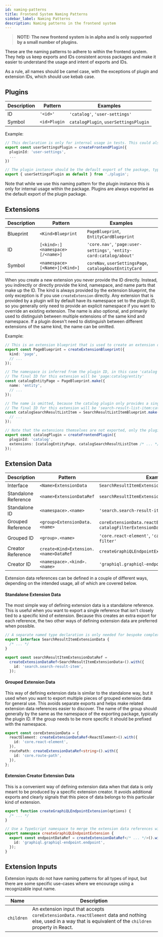 ```yaml
---
id: naming-patterns
title: Frontend System Naming Patterns
sidebar_label: Naming Patterns
description: Naming patterns in the frontend system
---
```


> **NOTE: The new frontend system is in alpha and is only supported by a small number of plugins.**

These are the naming patterns to adhere to within the frontend system. They help us keep exports and IDs consistent across packages and make it easier to understand the usage and intent of exports and IDs.

As a rule, all names should be camel case, with the exceptions of plugin and extension IDs, which should use kebab case.

## Plugins

| Description | Pattern      | Examples                              |
| ----------- | ------------ | ------------------------------------- |
| ID          | `'<id>'`     | `'catalog'`, `'user-settings'`        |
| Symbol      | `<id>Plugin` | `catalogPlugin`, `userSettingsPlugin` |

Example:

```ts
// This declaration is only for internal usage in tests. This could also be a direct default export.
export const userSettingsPlugin = createFrontendPlugin({
  pluginId: 'user-settings',
  ...
})

// The plugin instance should be the default export of the package, typically this is placed in src/index.ts
export { userSettingsPlugin as default } from './plugin';
```

Note that while we use this naming pattern for the plugin instance this is only for internal usage within the package. Plugins are always exported as the default export of the plugin package.

## Extensions

| Description | Pattern                         | Examples                                                            |
| ----------- | ------------------------------- | ------------------------------------------------------------------- |
| Blueprint   | `<Kind>Blueprint`               | `PageBlueprint`, `EntityCardBlueprint`                              |
| ID          | `[<kind>:]<namespace>[/<name>]` | `'core.nav'`, `'page:user-settings'`, `'entity-card:catalog/about'` |
| Symbol      | `<namespace>[<Name>][<Kind>]`   | `coreNav`, `userSettingsPage`, `catalogAboutEntityCard`             |

When you create a new extension you never provide the ID directly. Instead, you indirectly or directly provide the kind, namespace, and name parts that make up the ID. The kind is always provided by the extension blueprint, the only exception is if you use `createExtension` directly. Any extension that is provided by a plugin will by default have its namespace set to the plugin ID, so you generally only need to provide an explicit namespace if you want to override an existing extension. The name is also optional, and primarily used to distinguish between multiple extensions of the same kind and namespace. If a plugin doesn't need to distinguish between different extensions of the same kind, the name can be omitted.

Example:

```ts
// This is an extension blueprint that is used to create an extension of the 'page' kind.
export const PageBlueprint = createExtensionBlueprint({
  kind: 'page',
  // ...
});

// The namespace is inferred from the plugin ID, in this case 'catalog'
// The final ID for this extension will be 'page:catalog/entity'
const catalogEntityPage = PageBlueprint.make({
  name: 'entity',
  // ...
});

// The name is omitted, because the catalog plugin only provides a single extension of this kind
// The final ID for this extension will be 'search-result-list-item:catalog'
const catalogSearchResultListItem = SearchResultListItemBlueprint.make({
  // ...
});

// Note that the extensions themselves are not exported, only the plugin instance
export const catalogPlugin = createFrontendPlugin({
  pluginId: 'catalog',
  extensions: [catalogEntityPage, catalogSearchResultListItem /* ... */],
});
```

## Extension Data

| Description          | Pattern                               | Examples                                                                      |
| -------------------- | ------------------------------------- | ----------------------------------------------------------------------------- |
| Interface            | `<Name>ExtensionData`                 | `SearchResultItemExtensionData`                                               |
| Standalone Reference | `<name>ExtensionDataRef`              | `searchResultItemExtensionDataRef`                                            |
| Standalone ID        | `<namespace>.<name>`                  | `'search.search-result-item'`                                                 |
| Grouped Reference    | `<group>ExtensionData.<name>`         | `coreExtensionData.reactElement`, `catalogFilterExtensionData.functionFilter` |
| Grouped ID           | `<group>.<name>`                      | `'core.react-element'`, `'catalog-filter.function-filter'`                    |
| Creator Reference    | `create<Kind>Extension.<name>DataRef` | `createGraphiQLEndpointExtension.endpointDataRef`                             |
| Creator ID           | `<namespace>.<kind>.<name>`           | `'graphiql.graphiql-endpoint.endpoint'`                                       |

Extension data references can be defined in a couple of different ways, depending on the intended usage, all of which are covered below.

#### Standalone Extension Data

The most simple way of defining extension data is a standalone reference. This is useful when you want to export a single reference that isn't closely tied to a specific kind of extension. Because this creates an extra export for each reference, the two other ways of defining extension data are preferred when possible.

```ts
// A separate named type declaration is only needed for bespoke complex extension data types
export interface SearchResultItemExtensionData {
  /* ... */
}

export const searchResultItemExtensionDataRef =
  createExtensionDataRef<SearchResultItemExtensionData>().with({
    id: 'search.search-result-item',
  });
```

#### Grouped Extension Data

This way of defining extension data is similar to the standalone way, but it used when you want to export multiple pieces of grouped extension data for general use. This avoids separate exports and helps make related extension data references easier to discover. The name of the group should generally by the same as the namespace of the exporting package, typically the plugin ID. If the group needs to be more specific it should be prefixed with the namespace.

```ts
export const coreExtensionData = {
  reactElement: createExtensionDataRef<ReactElement>().with({
    id: 'core.react-element',
  }),
  routePath: createExtensionDataRef<string>().with({
    id: 'core.route-path',
  }),
};
```

#### Extension Creator Extension Data

This is a convenient way of defining extension data when that data is only meant to be produced by a specific extension creator. It avoids additional exports and clearly signals that this piece of data belongs to this particular kind of extension.

```ts
export function createGraphiQLEndpointExtension(options) {
  /* ... */
}

// Use a TypeScript namespace to merge the extension data references with the extension creator
export namespace createGraphiQLEndpointExtension {
  export const endpointDataRef = createExtensionDataRef</* ... */>().with({
    id: 'graphiql.graphiql-endpoint.endpoint',
  });
}
```

## Extension Inputs

Extension inputs do not have naming patterns for all types of input, but there are some specific use-cases where we encourage using a recognizable input name.

| Name       | Description                                                                                                                                                   |
| ---------- | ------------------------------------------------------------------------------------------------------------------------------------------------------------- |
| `children` | An extension input that accepts `coreExtensionData.reactElement` data and nothing else, used in a way that is equivalent of the `children` property in React. |
